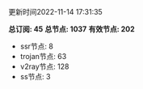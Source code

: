 更新时间2022-11-14 17:31:35

**总订阅: 45**
**总节点: 1037**
**有效节点: 202**
- ssr节点: 8
- trojan节点: 63
- v2ray节点: 128
- ss节点: 3
